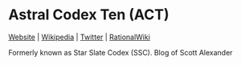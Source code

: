 # Astral Codex Ten (ACT)

[Website]() | [Wikipedia]() |  [Twitter]() | [RationalWiki]()

Formerly known as Star Slate Codex (SSC). Blog of Scott Alexander